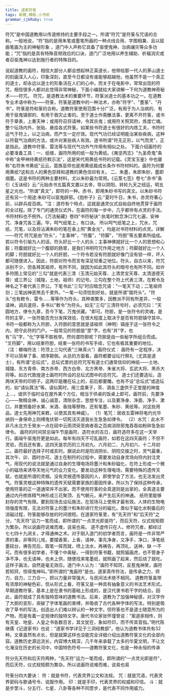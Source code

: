 ```yaml
---
title: 道家符箓
tags: 新建,模板,小书匠
grammar_cjkRuby: true
---
```

符咒”是中国道教用以传道修持的主要手段之一。所谓“符咒”是符箓与咒语的合称。一般地说，“符”指的是用朱笔或墨笔所画的一种点线合用、字图相兼、且以屈曲笔画为主的神秘形象 ，道门中人声称它具备了驱使鬼神、治病禳灾等众多功能；“咒”指的是具有特殊音频效应的口诀，道门广泛地用以养生辅助、祈福消灾或者召驱鬼神以达到施行者的特殊目的。

说起道教的画符，相信大部分人都会想起林正英道长，他带给那一代人的茅山道士的刻画深入人心，印象深刻，直至今日都没有谁能够超越他，他虽然不是一个真正的道士，却永远以道士的形象活在人们的心中。而关于在电影中，常常出现的符咒，相信很多人都对此觉得非常神秘，下面小编就给大家讲解一下何为道教神奇秘术——符咒。 符咒，是道教法术的重要环节，符箓派道士的基本功之一。在道教专业术语中称为——符箓，符箓是道教中的一种法术，亦称"符字"、"墨箓"、"丹书"。符箓是符和箓的合称。道教符箓使用范围十分广泛，有用于为人治病的、有用于驱鬼镇邪的、有用于救灾止害的。至于道士作斋醮法事，更离不开符箓，或书符于章表，上奏天神；或用符召将请神，令其杀鬼；或用符关照冥府，炼度亡魂。整个坛场内外，张贴、悬挂各式符箓。如某些书符道士有很好的内炼工夫，书符时运气于符上，以之治病，而产生一定疗效。现代气功已经证明能治某些疾病，这种以符载气治病的方法，或许对某些病人有效。道书所谓"符无正形，以气而灵"，正是指此。道教中符箓、雷法等与现代气功外气作用有相似之处。 下面介绍画符的必要准备工具：一、纸缯，画符所用的纸一般为黄纸。《夷坚丙志》"九圣奇鬼"条中称"金甲神持黄纸符敕示法"，这是宋代用黄纸书符的记载。《灵宝玉鉴》中也屡称"右符朱书黄纸"云云，苗族巫师也是用黄纸裁成长条作书符材料的。画符为何要用黄纸?这和古人的黄色崇拜和道教的黄色信仰有关。 二、朱墨，朱即朱砂，墨即烟墨。这是书符的两种主要材料，尤以朱砂最为常用。《云笈七签》卷七"赤书"条引《玉诀经》云:"元始赤书五篇真文置以五帝，导以阴阳，转轮九天之纽运，明五星之光也。"所谓"真文"，即符的一种。赤书，即用朱砂书写的真文。以朱砂书符还有另一个用途:朱砂可以驱鬼辟邪。《抱朴子》云:"夏时午日，朱书，赤灵符著心前，以辟兵疫百病。"注：道符有个特点，这就是通灵仪式自始自终地贯穿于画符的全过程。除了专门的通灵仪式外，在画符的每一步中，几乎都伴有点灵的手法。书符材料也不例外。《万法秘藏》卷四"书符秘诀":执笔时默念净口咒七遍，安神咒、净身咒各三遍。毕，呵气纸笔上，有口诀。 所以呵气纸笔之上，咒水，咒纸，咒笔，以及将沾满朱砂的笔在香上照"黄金光"，均是对书符材料的点灵。详解——符咒 符咒是由"符头"，"主事神"，"符腹"，"符脚"，"符胆"等五要素所组成。 若以符令引喻为人的话，符头好比一个人的头；主事神佛就好比一个人的思想和心脏；符腹就好比一个腹部的肠胃，是我们书明符咒作用之地方；符脚就好比一个人的脚；符胆就好比一个人的肝胆，一个符令若没有符胆就好像门没有锁一样，坏人都可随便进入。因此，符胆对符令而言有深足轻重之地位。符头，自古以来，符咒派别不少，但各拜其祖师，有所不同，就因为如此其符头的暗号也有所不同。如许多符图上常见的"三勾"就是代表三清（玉清元始天尊、上清灵宝天尊、太清道德天尊）或三界公（城隍，土地，祖师）的记号。三勾在整个符上代表三清，在敕令及神名之下者代表三界公。下笔书此"三勾"时应暗念咒语："一笔天下动；二笔祖师剑；三笔凶神恶煞去千里外。"一笔一句须恰到好处，就是所谓"踏符头"。"符头"也有敕令，雷令……等等作为符头，其种类繁多，因教派不同有所差异，一般请神，调兵遣将，多书以"敕令"为符头。如无"三勾"三清符号时，必须咒曰："天圆地方，律令九章，吾今下笔，万鬼伏藏。"即可。符胆，是一张符令的灵魂，是符的主宰，一张符能否充分发挥效验，在很大程度上取决于是否有符胆镇守其中。书符一般都称为入符胆，入符胆的意思就是请祖师（神明）镇座于这一张符令之内，把守此符的门户。一般常见的符胆是"罡"字，也有"井"字，也有"马"字，"化"字等不胜枚举。然何谓符胆呢？符胆是由一些秘字所组合而成。 "叉符脚"，用以结束符胆，结束一张符的书写手续，它也有极其重要的地位。（注：榔梅符法：符顶上三勾代表“三昧真火”）画符仪式： 画符有一定程序，决不可以简单了事、顺序颠倒。从总的方面看，画符都要设坛行祭礼（尤其是道士），有所谓“总坛式”。总坛式里的总符咒写有道士们通常信仰的神祇——土地、城隍、东方青帝、南方赤帝、西方白帝、北方黑帝、朱雀大将、玄武大将、黑杀大将等。如古代敦煌道士画符时所设的总坛式图中的总符咒。 道士们还要造坛，造两块天帝的印把子。这两印是雕在坛上的，前后都要雕。也有不设“总坛式”或造坛的，如“请仙箕法”等。请仙箕时，用三盘果子，茶、酒各三盏供于正堂屋的神龛上…，或供于临时设在屋外某个方位，相当于供桌的饭桌上即可。画符前，先要净心——聚精会神，诚心诚意，清除杂念，思想专注，以及要净身、净面、净手、漱口，并要预备好水果、米酒、香烛等祭物，还有笔墨、朱砂、黄纸等。对这些用品，道士先用神咒来敕，以使其具有神威）。 （1）笔咒：居收五雷神将电灼光华纳则一身保命上则缚鬼伏邪一切死活灭道我长生急急如律令。 （2）水咒：此水不非凡水北方壬癸水一点在砚中云雨须臾至病者吞之百病消除邪鬼吞吞如粉碎急急如律令。 画符的时间禁忌端午节是画符、造符水的吉日，画符造符多在这一天举行。画端午驱鬼符更是如此。每年有四天不可乱画符，如若在这四天画符；不但不灵验，而且还有害。这四天是农历的三月初九、六月初二、九月初六、十二月初二。画符最好选择子时或亥时。据说此时是阳消阴长、阴阳交接之时，灵气最重，其次午、卯、酉时亦可。道士在制符的过程中，需要发动自身灵场向符内封注灵气，用现代的说法就是通过自身的生理电场将墨汁和朱砂磁化，在符上形成一个微小的磁场来诱导天地元气的业力变化。要发动这种生理电场，需要特殊的遗传天赋，也就是所谓的灵根。没有灵根遗传基因的人，即使学会了方法，也无法发出灵气。符箓灵根这种特殊的遗传天赋需要家族的基因传承，所以为了保持这种传承，使用符箓的正一道通常并不出家。而不使用符箓的全真道则是出家的，全真道主要通过内丹修炼精气神形成三花聚顶、五气朝元，来产生后天的神通。 纸符里能够封存的灵气有限。要到现场去设坛施法，在现场马上使用才最有效。人体的生物电场强度有限，无法对符箓上的墨汁和朱砂进行充分的磁化。类似于磁化水制备后的消磁过程，符箓能够存放的时间很短。在道家符箓里，有"先天符"和"后天符"之分，"先天符"运力一笔而成，即所谓的"一点灵光即是符"，而后天符，仪式规矩颇为繁杂。所以说画符说难而难，说易也易。 道不虚传只在人，修符咒者，都经过七七四十九闭关，才得通神之术。对于刚入道门的初学者而言，画符是一件非常严肃的事，非等同儿戏，要摆香案，上香，请神，事先净身，又净手，净口，净笔纸墨砚台，祷告完后，取笔一挥而就，喷上法水，再祷告，再顶礼、送神，缺 一不可。而有很多初学者，不懂个中奥秘，一得到符箓书籍，就照猫画虎，也不管身子净不净，也无请神，也未上供，随便找来笔墨纸，就照画了起来，然后烧了就吃。这样子画法，自然是毫无效应。道门中人认为：“画符不知窍，反惹鬼神笑，画符若知窍，惊得鬼神叫。”即所谓的"鬼画符"是也。道家真传符法，是传承之力，师力，自力，三力合一，把以力量非常强大，与民间法术绝不相同。 道教符箓虽带有浓厚的神秘色彩，但从形式上看，符箓又是一种具有抽象意义的书法艺术形式。早期道教符箓，基本上是在隶书的基础上形成的，是汉代隶书若干字的结合。因此，画符就成了具有独特意味的道教书法。后来，道教为了加强神秘感，对汉字作了大胆的变形，突破了字体笔画的束缚，并吸收了古代各种字体的写法，特别是吸收了草书的写法，创造出人们难以辨认的一种文字。但符箓也不是道士随意所为的产物，而是有着一定规律的独特文字。唐代书论家张怀瑾曾说：“案道家相传，则有天皇、地皇、人皇之书各数百言，其文犹在，象如符印，而不传其音指。”明代陈继儒《记道家书》也说：“道家书学详见于三洞经教部”，他认为道教书体共有32种。文章虽然有点长，但是就算这样也没能完全详细介绍出道教符箓文化的全部内容。道教历史源远流长，内容博大精深，几千年来承载了太多的华夏文明，不让文化淹没在历史的长河中，中国特色符号——道教符箓文化，也是一种永恒的传承


符分先天符和后天符两种，"先天符"运力一笔而成，即所谓的"一点灵光即是符"，而后天符，仪式规矩颇为繁杂。所以说画符说难而难，说易也易

符箓分四大要诀：
符：就是书符，代表灵界公文和法规。
咒：就是咒语，代表灵界密码与歌诵号令、说服作用。
印：就是手印，代表灵界的权威和印信。
斗：就是步罡斗，分五行、七星、八卦等各种不同罡步，是代表不同作用威力。
